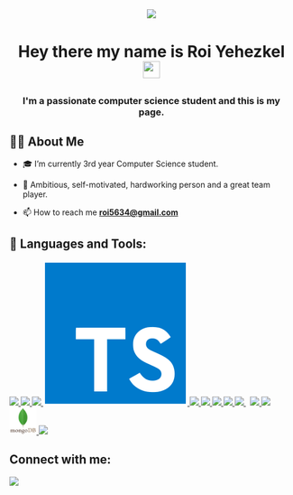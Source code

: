 <div id="header" align="center">
  <img src="https://media.giphy.com/media/RN8FdaB6T1bkkI5n4I/giphy.gif" width="300"/>
</div>

<h1 align="center">
  Hey there my name is Roi Yehezkel
  <img src="https://media.giphy.com/media/hvRJCLFzcasrR4ia7z/giphy.gif" width="30px" height="30px"/>
</h1>

<h3 align="center">I'm a passionate computer science student and this is my page.</h3>
           
## 🙋‍♂️ About Me
 
- 🎓 I’m currently 3rd year Computer Science student.
 
- 💪 Ambitious, self-motivated, hardworking person and a great team player.
 
- 📫 How to reach me **roi5634@gmail.com** 
 
## 🚀 Languages and Tools:
 
<p align="left"> 
    <a href="https://www.java.com" target="_blank"> <img src="https://img.icons8.com/color/48/000000/java-coffee-cup-logo.png"/> </a>
    <a href="https://reactjs.org/" target="_blank"> <img src="https://img.icons8.com/color/48/000000/react-native.png"/> </a> </a> 
    <a href="https://developer.mozilla.org/en-US/docs/Web/JavaScript" target="_blank"> <img src="https://img.icons8.com/color/48/000000/javascript.png"/> </a> 
    <a href="https://www.typescriptlang.org/docs/handbook/typescript-in-5-minutes.html" target="_blank"> <img src="https://github.com/devicons/devicon/blob/master/icons/typescript/typescript-original.svg"/> </a> 
    <a href="https://www.w3.org/html/" target="_blank"> <img src="https://img.icons8.com/color/48/000000/html-5.png"/> </a> 
    <a href="https://www.w3schools.com/css/" target="_blank"> 
    <img src="https://img.icons8.com/color/48/000000/css3.png"/> </a> 
    <a href="https://getbootstrap.com" target="_blank"> 
    <img src="https://img.icons8.com/color/48/000000/bootstrap.png"/> <a> 
    <a href="https://www.python.org" target="_blank"> 
    <img src="https://img.icons8.com/color/48/000000/python.png"/> </a> 
    <a style="padding-right:8px;" href="https://nodejs.org" target="_blank"> 
    <img src="https://img.icons8.com/color/48/000000/nodejs.png"/> </a>  
 </a>
  <a href="https://git-scm.com/" target="_blank"> 
    <img src="https://img.icons8.com/color/48/000000/git.png"/> </a>  </a> 
 </a>
 <a style="padding-right:8px;" href="https://www.mysql.com/" target="_blank"> 
    <img src="https://img.icons8.com/color/48/000000/postgreesql.png"></a>
 <a href="https://www.mongodb.com/" target="_blank"> 
    <img src="https://raw.githubusercontent.com/devicons/devicon/master/icons/mongodb/mongodb-original-wordmark.svg" alt="mongodb" width="48" height="48"/> 
    </a> 
    <a href="https://firebase.google.com/" target="_blank"> 
    <img src="https://img.icons8.com/color/48/000000/firebase.png"/> </a> 
</p>
 
 
## Connect with me:
<p align="left">
<a href = "https://www.linkedin.com/in/roi-yehezkel-b97056231/"><img src="https://img.icons8.com/fluent/48/000000/linkedin.png"/></a>
</p>

<!-- ![snake gif](https://github.com/RoiYehezkel/RoiYehezkel/blob/output/github-contribution-grid-snake.gif) -->


